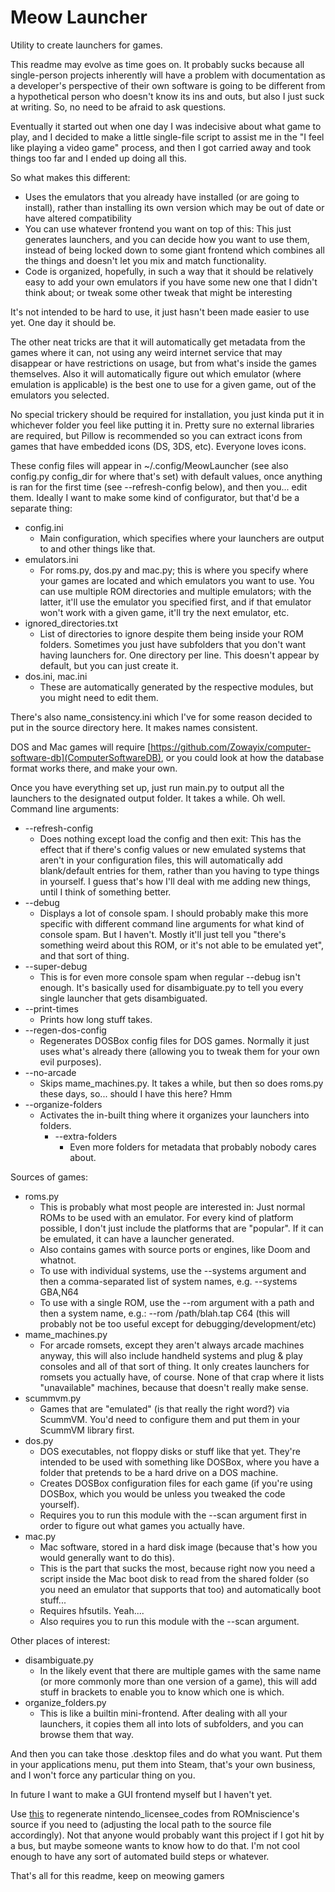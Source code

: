 # Meow Launcher

Utility to create launchers for games.

This readme may evolve as time goes on. It probably sucks because all single-person projects inherently will have a problem with documentation as a developer's perspective of their own software is going to be different from a hypothetical person who doesn't know its ins and outs, but also I just suck at writing. So, no need to be afraid to ask questions.

Eventually it started out when one day I was indecisive about what game to play, and I decided to make a little single-file script to assist me in the "I feel like playing a video game" process, and then I got carried away and took things too far and I ended up doing all this.

So what makes this different:
- Uses the emulators that you already have installed (or are going to install), rather than installing its own version which may be out of date or have altered compatibility
- You can use whatever frontend you want on top of this: This just generates launchers, and you can decide how you want to use them, instead of being locked down to some giant frontend which combines all the things and doesn't let you mix and match functionality.
- Code is organized, hopefully, in such a way that it should be relatively easy to add your own emulators if you have some new one that I didn't think about; or tweak some other tweak that might be interesting

It's not intended to be hard to use, it just hasn't been made easier to use yet. One day it should be.

The other neat tricks are that it will automatically get metadata from the games where it can, not using any weird internet service that may disappear or have restrictions on usage, but from what's inside the games themselves. Also it will automatically figure out which emulator (where emulation is applicable) is the best one to use for a given game, out of the emulators you selected.

No special trickery should be required for installation, you just kinda put it in whichever folder you feel like putting it in. Pretty sure no external libraries are required, but Pillow is recommended so you can extract icons from games that have embedded icons (DS, 3DS, etc). Everyone loves icons.

These config files will appear in ~/.config/MeowLauncher (see also config.py config_dir for where that's set) with default values, once anything is ran for the first time (see --refresh-config below), and then you... edit them. Ideally I want to make some kind of configurator, but that'd be a separate thing:
- config.ini
  - Main configuration, which specifies where your launchers are output to and other things like that.
- emulators.ini
  - For roms.py, dos.py and mac.py; this is where you specify where your games are located and which emulators you want to use. You can use multiple ROM directories and multiple emulators; with the latter, it'll use the emulator you specified first, and if that emulator won't work with a given game, it'll try the next emulator, etc.
- ignored_directories.txt
  - List of directories to ignore despite them being inside your ROM folders. Sometimes you just have subfolders that you don't want having launchers for. One directory per line. This doesn't appear by default, but you can just create it.
- dos.ini, mac.ini
  - These are automatically generated by the respective modules, but you might need to edit them.

There's also name_consistency.ini which I've for some reason decided to put in the source directory here. It makes names consistent.

DOS and Mac games will require [https://github.com/Zowayix/computer-software-db](ComputerSoftwareDB), or you could look at how the database format works there, and make your own.

Once you have everything set up, just run main.py to output all the launchers to the designated output folder. It takes a while. Oh well.  
Command line arguments:  
- --refresh-config
  - Does nothing except load the config and then exit: This has the effect that if there's config values or new emulated systems that aren't in your configuration files, this will automatically add blank/default entries for them, rather than you having to type things in yourself. I guess that's how I'll deal with me adding new things, until I think of something better.
- --debug
  - Displays a lot of console spam. I should probably make this more specific with different command line arguments for what kind of console spam. But I haven't. Mostly it'll just tell you "there's something weird about this ROM, or it's not able to be emulated yet", and that sort of thing.
- --super-debug
  - This is for even more console spam when regular --debug isn't enough. It's basically used for disambiguate.py to tell you every single launcher that gets disambiguated.
- --print-times
  - Prints how long stuff takes.
- --regen-dos-config
  - Regenerates DOSBox config files for DOS games. Normally it just uses what's already there (allowing you to tweak them for your own evil purposes).
- --no-arcade
  - Skips mame_machines.py. It takes a while, but then so does roms.py these days, so... should I have this here? Hmm
- --organize-folders
  - Activates the in-built thing where it organizes your launchers into folders.
	- --extra-folders
	  - Even more folders for metadata that probably nobody cares about.

Sources of games:  
- roms.py
  - This is probably what most people are interested in: Just normal ROMs to be used with an emulator. For every kind of platform possible, I don't just include the platforms that are "popular". If it can be emulated, it can have a launcher generated.
  - Also contains games with source ports or engines, like Doom and whatnot.
  - To use with individual systems, use the --systems argument and then a comma-separated list of system names, e.g. --systems GBA,N64
  - To use with a single ROM, use the --rom argument with a path and then a system name, e.g.: --rom /path/blah.tap C64 (this will probably not be too useful except for debugging/development/etc)
- mame_machines.py
  - For arcade romsets, except they aren't always arcade machines anyway, this will also include handheld systems and plug & play consoles and all of that sort of thing. It only creates launchers for romsets you actually have, of course. None of that crap where it lists "unavailable" machines, because that doesn't really make sense.
- scummvm.py
  - Games that are "emulated" (is that really the right word?) via ScummVM. You'd need to configure them and put them in your ScummVM library first.
- dos.py
  - DOS executables, not floppy disks or stuff like that yet. They're intended to be used with something like DOSBox, where you have a folder that pretends to be a hard drive on a DOS machine.
  - Creates DOSBox configuration files for each game (if you're using DOSBox, which you would be unless you tweaked the code yourself).
  - Requires you to run this module with the --scan argument first in order to figure out what games you actually have.
- mac.py
  - Mac software, stored in a hard disk image (because that's how you would generally want to do this). 
  - This is the part that sucks the most, because right now you need a script inside the Mac boot disk to read from the shared folder (so you need an emulator that supports that too) and automatically boot stuff...
  - Requires hfsutils. Yeah....
  - Also requires you to run this module with the --scan argument.

Other places of interest:  
- disambiguate.py
  - In the likely event that there are multiple games with the same name (or more commonly more than one version of a game), this will add stuff in brackets to enable you to know which one is which.
- organize_folders.py
  - This is like a builtin mini-frontend. After dealing with all your launchers, it copies them all into lots of subfolders, and you can browse them that way.

And then you can take those .desktop files and do what you want. Put them in your applications menu, put them into Steam, that's your own business, and I won't force any particular thing on you.

In future I want to make a GUI frontend myself but I haven't yet.

Use [this](https://gist.github.com/Zowayix/f511490865bc5aa8a66ad0776ae066df) to regenerate nintendo_licensee_codes from ROMniscience's source if you need to (adjusting the local path to the source file accordingly). Not that anyone would probably want this project if I got hit by a bus, but maybe someone wants to know how to do that. I'm not cool enough to have any sort of automated build steps or whatever.

That's all for this readme, keep on meowing gamers
